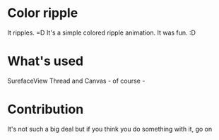 # Color ripple
It ripples. =D
It's a simple colored ripple animation. It was fun. :D


# What's used
SurefaceView
Thread
and Canvas - of course -


# Contribution
It's not such a big deal but if you think you do something with it, go on
